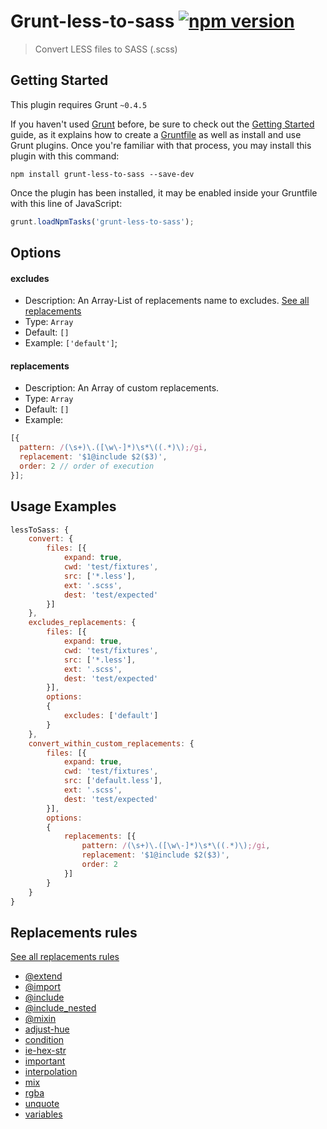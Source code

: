 # Grunt-less-to-sass [![npm version](https://badge.fury.io/js/grunt-less-to-sass.svg)](http://badge.fury.io/js/grunt-less-to-sass)

> Convert LESS files to SASS (.scss)

## Getting Started

This plugin requires Grunt `~0.4.5`

If you haven't used [Grunt](http://gruntjs.com/) before, be sure to check out the [Getting Started](http://gruntjs.com/getting-started) guide, as it explains how to create a [Gruntfile](http://gruntjs.com/sample-gruntfile) as well as install and use Grunt plugins. Once you're familiar with that process, you may install this plugin with this command:

```shell
npm install grunt-less-to-sass --save-dev
```

Once the plugin has been installed, it may be enabled inside your Gruntfile with this line of JavaScript:

```js
grunt.loadNpmTasks('grunt-less-to-sass');
```

## Options

#### excludes

- Description: An Array-List of replacements name to excludes. [See all replacements](#replacements-rules)
- Type: `Array`
- Default: `[]`
- Example: `['default']`;

#### replacements

- Description: An Array of custom replacements.
- Type: `Array`
- Default: `[]`
- Example:
```javascript
[{
  pattern: /(\s+)\.([\w\-]*)\s*\((.*)\);/gi,
  replacement: '$1@include $2($3)',
  order: 2 // order of execution
}];
```

## Usage Examples

```js
lessToSass: {
    convert: {
        files: [{
            expand: true,
            cwd: 'test/fixtures',
            src: ['*.less'],
            ext: '.scss',
            dest: 'test/expected'
        }]
    },
    excludes_replacements: {
        files: [{
            expand: true,
            cwd: 'test/fixtures',
            src: ['*.less'],
            ext: '.scss',
            dest: 'test/expected'
        }],
        options:
        {
            excludes: ['default']
        }
    },
    convert_within_custom_replacements: {
        files: [{
            expand: true,
            cwd: 'test/fixtures',
            src: ['default.less'],
            ext: '.scss',
            dest: 'test/expected'
        }],
        options:
        {
            replacements: [{
                pattern: /(\s+)\.([\w\-]*)\s*\((.*)\);/gi,
                replacement: '$1@include $2($3)',
                order: 2
            }]
        }
    }
}
```

## Replacements rules

[See all replacements rules](https://github.com/duvillierA/grunt-less-to-sass/tree/master/tasks/lib/replacements)

- [@extend](https://github.com/duvillierA/grunt-less-to-sass/tree/master/tasks/lib/replacements/@extend.js)
- [@import](https://github.com/duvillierA/grunt-less-to-sass/tree/master/tasks/lib/replacements/@import.js)
- [@include](https://github.com/duvillierA/grunt-less-to-sass/tree/master/tasks/lib/replacements/@include.js)
- [@include_nested](https://github.com/duvillierA/grunt-less-to-sass/tree/master/tasks/lib/replacements/@include_nested.js)
- [@mixin](https://github.com/duvillierA/grunt-less-to-sass/tree/master/tasks/lib/replacements/@mixin.js)
- [adjust-hue](https://github.com/duvillierA/grunt-less-to-sass/tree/master/tasks/lib/replacements/adjust-hue.js)
- [condition](https://github.com/duvillierA/grunt-less-to-sass/tree/master/tasks/lib/replacements/condition.js)
- [ie-hex-str](https://github.com/duvillierA/grunt-less-to-sass/tree/master/tasks/lib/replacements/ie-hex-str.js)
- [important](https://github.com/duvillierA/grunt-less-to-sass/tree/master/tasks/lib/replacements/important.js)
- [interpolation](https://github.com/duvillierA/grunt-less-to-sass/tree/master/tasks/lib/replacements/interpolation.js)
- [mix](https://github.com/duvillierA/grunt-less-to-sass/tree/master/tasks/lib/replacements/mix.js)
- [rgba](https://github.com/duvillierA/grunt-less-to-sass/tree/master/tasks/lib/replacements/rgba.js)
- [unquote](https://github.com/duvillierA/grunt-less-to-sass/tree/master/tasks/lib/replacements/unquote.js)
- [variables](https://github.com/duvillierA/grunt-less-to-sass/tree/master/tasks/lib/replacements/variables.js)
